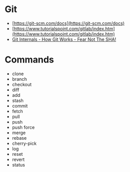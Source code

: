 # Git

- [https://git-scm.com/docs](https://git-scm.com/docs)
- [https://www.tutorialspoint.com/gitlab/index.htm](https://www.tutorialspoint.com/gitlab/index.htm)
- [Git Internals - How Git Works - Fear Not The SHA!](https://www.youtube.com/watch?v=P6jD966jzlk&t=1526s)


# Commands

- clone
- branch
- checkout
- diff
- add
- stash
- commit
- fetch
- pull
- push
- push force
- merge
- rebase
- cherry-pick
- log
- reset
- revert
- status
